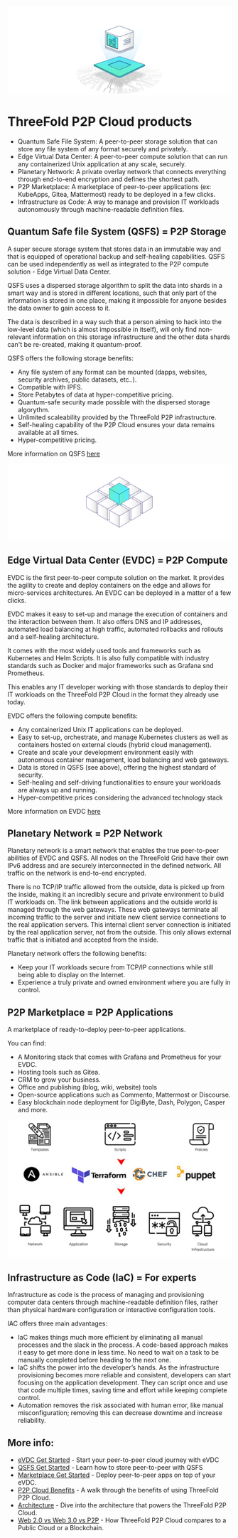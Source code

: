 
![](img/cloud_node.png)

# ThreeFold P2P Cloud products

- Quantum Safe File System: A peer-to-peer storage solution that can store any file system of any format securely and privately.
- Edge Virtual Data Center: A peer-to-peer compute solution that can run any containerized Unix application at any scale, securely.
- Planetary Network: A private overlay network that connects everything through end-to-end encryption and defines the shortest path.
- P2P Marketplace: A marketplace of peer-to-peer applications (ex: KubeApps, Gitea, Mattermost) ready to be deployed in a few clicks.
- Infrastructure as Code: A way to manage and provision IT workloads autonomously through machine-readable definition files.

## Quantum Safe file System (QSFS) = P2P Storage

A super secure storage system that stores data in an immutable way and that is equipped of operational backup and self-healing capabilities. QSFS can be used independently as well as integrated to the P2P compute solution - Edge Virtual Data Center. 

QSFS uses a dispersed storage algorithm to split the data into shards in a smart way and is stored in different locations, such that only part of the information is stored in one place, making it impossible for anyone besides the data owner to gain access to it. 

The data is described in a way such that a person aiming to hack into the low-level data (which is almost impossible in itself), will only find non-relevant information on this storage infrastructure and the other data shards can't be re-created, making it quantum-proof.

QSFS offers the following storage benefits:
- Any file system of any format can be mounted (dapps, websites, security archives, public datasets, etc..).
- Compatible with IPFS.
- Store Petabytes of data at hyper-competitive pricing.
- Quantum-safe security made possible with the dispersed storage algorythm.
- Unlimited scaleability provided by the ThreeFold P2P infrastructure.
- Self-healing capability of the P2P Cloud ensures your data remains available at all times. 
- Hyper-competitive pricing.

More information on QSFS [here](https://threefold.io/info/cloud#/threefold__quantum_safe_filesystem)

![](img/evdc.png)

## Edge Virtual Data Center (EVDC) = P2P Compute 

EVDC is the first peer-to-peer compute solution on the market. It provides the agility to create and deploy containers on the edge and allows for micro-services architectures. An EVDC can be deployed in a matter of a few clicks. 

EVDC makes it easy to set-up and manage the execution of containers and the interaction between them. It also offers DNS and IP addresses, automated load balancing at high traffic, automated rollbacks and rollouts and a self-healing architecture.  

It comes with the most widely used tools and frameworks such as Kubernetes and Helm Scripts. It is also fully compatible with industry standards such as Docker and major frameworks such as Grafana snd Prometheus. 

This enables any IT developer working with those standards to deploy their IT workloads on the ThreeFold P2P Cloud in the format they already use today.

EVDC offers the following compute benefits:

- Any containerized Unix IT applications can be deployed.
- Easy to set-up, orchestrate, and manage Kubernetes clusters as well as containers hosted on external clouds (hybrid cloud management).
- Create and scale your development environment easily with autonomous container management, load balancing and web gateways.
- Data is stored in QSFS (see above), offering the highest standard of security. 
- Self-healing and self-driving functionalities to ensure your workloads are always up and running.
- Hyper-competitive prices considering the advanced technology stack

More information on EVDC [here](https://threefold.io/info/cloud#/cloud__evdc)

## Planetary Network = P2P Network

Planetary network is a smart network that enables the true peer-to-peer abilities of EVDC and QSFS. All nodes on the ThreeFold Grid have their own IPv6 address and are securely interconnected in the defined network. All traffic on the network is end-to-end encrypted.

There is no TCP/IP traffic allowed from the outside, data is picked up from the inside, making it an incredibly secure and private environment to build IT workloads on. The link between applications and the outside world is managed through the web gateways. These web gateways terminate all incoming traffic to the server and initiate new client service connections to the real application servers. This internal client server connection is initiated by the real application server, not from the outside. This only allows external traffic that is initiated and accepted from the inside.

Planetary network offers the following benefits:
- Keep your IT workloads secure from TCP/IP connections while still being able to display on the Internet.
- Experience a truly private and owned environment where you are fully in control.

## P2P Marketplace = P2P Applications 

A marketplace of ready-to-deploy peer-to-peer applications. 

You can find:
- A Monitoring stack that comes with Grafana and Prometheus for your EVDC.
- Hosting tools such as Gitea.
- CRM to grow your business.
- Office and publishing (blog, wiki, website) tools
- Open-source applications such as Commento, Mattermost or Discourse. 
- Easy blockchain node deployment for DigiByte, Dash, Polygon, Casper and more.

![](img/iac_intro.png)

## Infrastructure as Code (IaC) = For experts

Infrastructure as code is the process of managing and provisioning computer data centers through machine-readable definition files, rather than physical hardware configuration or interactive configuration tools.

IAC offers three main advantages:
- IaC makes things much more efficient by eliminating all manual processes and the slack in the process. A code-based approach makes it easy to get more done in less time. No need to wait on a task to be manually completed before heading to the next one.
- IaC shifts the power into the developer’s hands. As the infrastructure provisioning becomes more reliable and consistent, developers can start focusing on the application development. They can script once and use that code multiple times, saving time and effort while keeping complete control.
- Automation removes the risk associated with human error, like manual misconfiguration; removing this can decrease downtime and increase reliability. 

## More info:

- [eVDC Get Started](evdc_getting_started) - Start your peer-to-peer cloud journey with eVDC
- [QSFS Get Started](threefold_filesystem) - Learn how to store peer-to-peer with QSFS
- [Marketplace Get Started](evdc_marketplace) - Deploy peer-to-peer apps on top of your eVDC.
- [P2P Cloud Benefits](usp) - A walk through the benefits of using ThreeFold P2P Cloud.
- [Architecture](cloud_architecture) - Dive into the architecture that powers the ThreeFold P2P Cloud.
- [Web 2.0 vs Web 3.0 vs P2P](cloud_compare) - How ThreeFold P2P Cloud compares to a Public Cloud or a Blockchain.












